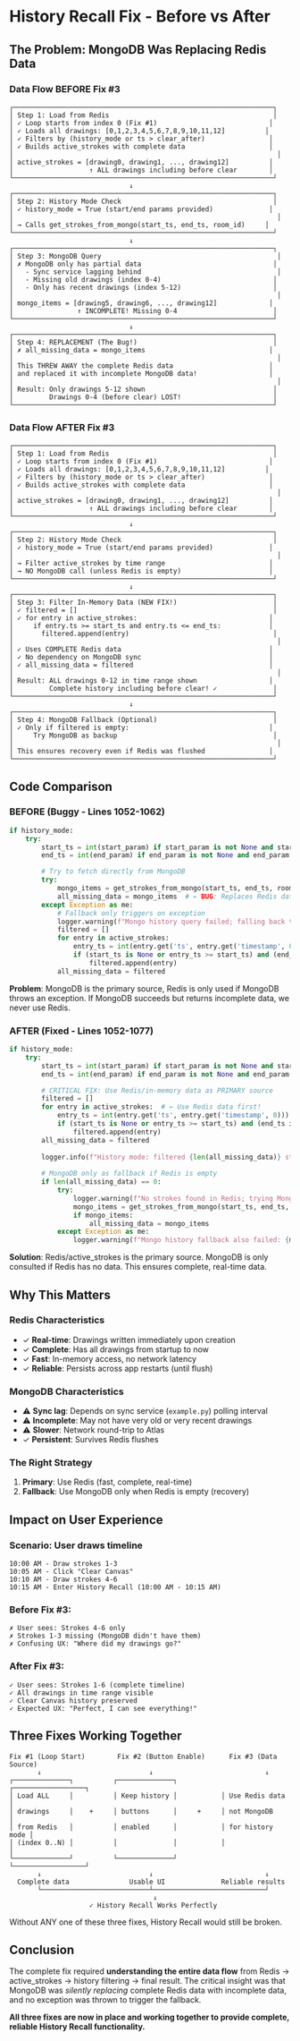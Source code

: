 # History Recall Fix - Before vs After

## The Problem: MongoDB Was Replacing Redis Data

### Data Flow BEFORE Fix #3

```
┌─────────────────────────────────────────────────────────────────┐
│ Step 1: Load from Redis                                         │
│ ✓ Loop starts from index 0 (Fix #1)                            │
│ ✓ Loads all drawings: [0,1,2,3,4,5,6,7,8,9,10,11,12]          │
│ ✓ Filters by (history_mode or ts > clear_after)                │
│ ✓ Builds active_strokes with complete data                     │
│                                                                  │
│ active_strokes = [drawing0, drawing1, ..., drawing12]          │
│                   ↑ ALL drawings including before clear        │
└─────────────────────────────────────────────────────────────────┘
                              ↓
┌─────────────────────────────────────────────────────────────────┐
│ Step 2: History Mode Check                                      │
│ ✓ history_mode = True (start/end params provided)              │
│                                                                  │
│ → Calls get_strokes_from_mongo(start_ts, end_ts, room_id)     │
└─────────────────────────────────────────────────────────────────┘
                              ↓
┌─────────────────────────────────────────────────────────────────┐
│ Step 3: MongoDB Query                                            │
│ ✗ MongoDB only has partial data                                 │
│   - Sync service lagging behind                                  │
│   - Missing old drawings (index 0-4)                            │
│   - Only has recent drawings (index 5-12)                       │
│                                                                  │
│ mongo_items = [drawing5, drawing6, ..., drawing12]             │
│                ↑ INCOMPLETE! Missing 0-4                        │
└─────────────────────────────────────────────────────────────────┘
                              ↓
┌─────────────────────────────────────────────────────────────────┐
│ Step 4: REPLACEMENT (The Bug!)                                  │
│ ✗ all_missing_data = mongo_items                               │
│                                                                  │
│ This THREW AWAY the complete Redis data                        │
│ and replaced it with incomplete MongoDB data!                  │
│                                                                  │
│ Result: Only drawings 5-12 shown                                │
│         Drawings 0-4 (before clear) LOST!                       │
└─────────────────────────────────────────────────────────────────┘
```

### Data Flow AFTER Fix #3

```
┌─────────────────────────────────────────────────────────────────┐
│ Step 1: Load from Redis                                         │
│ ✓ Loop starts from index 0 (Fix #1)                            │
│ ✓ Loads all drawings: [0,1,2,3,4,5,6,7,8,9,10,11,12]          │
│ ✓ Filters by (history_mode or ts > clear_after)                │
│ ✓ Builds active_strokes with complete data                     │
│                                                                  │
│ active_strokes = [drawing0, drawing1, ..., drawing12]          │
│                   ↑ ALL drawings including before clear        │
└─────────────────────────────────────────────────────────────────┘
                              ↓
┌─────────────────────────────────────────────────────────────────┐
│ Step 2: History Mode Check                                      │
│ ✓ history_mode = True (start/end params provided)              │
│                                                                  │
│ → Filter active_strokes by time range                          │
│ → NO MongoDB call (unless Redis is empty)                      │
└─────────────────────────────────────────────────────────────────┘
                              ↓
┌─────────────────────────────────────────────────────────────────┐
│ Step 3: Filter In-Memory Data (NEW FIX!)                        │
│ ✓ filtered = []                                                 │
│ ✓ for entry in active_strokes:                                 │
│     if entry.ts >= start_ts and entry.ts <= end_ts:            │
│       filtered.append(entry)                                    │
│                                                                  │
│ ✓ Uses COMPLETE Redis data                                     │
│ ✓ No dependency on MongoDB sync                                │
│ ✓ all_missing_data = filtered                                  │
│                                                                  │
│ Result: ALL drawings 0-12 in time range shown                  │
│         Complete history including before clear! ✓              │
└─────────────────────────────────────────────────────────────────┘
                              ↓
┌─────────────────────────────────────────────────────────────────┐
│ Step 4: MongoDB Fallback (Optional)                             │
│ ✓ Only if filtered is empty:                                   │
│     Try MongoDB as backup                                       │
│                                                                  │
│ This ensures recovery even if Redis was flushed                │
└─────────────────────────────────────────────────────────────────┘
```

## Code Comparison

### BEFORE (Buggy - Lines 1052-1062)

```python
if history_mode:
    try:
        start_ts = int(start_param) if start_param is not None and start_param != '' else None
        end_ts = int(end_param) if end_param is not None and end_param != '' else None

        # Try to fetch directly from MongoDB
        try:
            mongo_items = get_strokes_from_mongo(start_ts, end_ts, room_id)
            all_missing_data = mongo_items  # ← BUG: Replaces Redis data!
        except Exception as me:
            # Fallback only triggers on exception
            logger.warning(f"Mongo history query failed; falling back to in-memory filter: {me}")
            filtered = []
            for entry in active_strokes:
                entry_ts = int(entry.get('ts', entry.get('timestamp', 0)))
                if (start_ts is None or entry_ts >= start_ts) and (end_ts is None or entry_ts <= end_ts):
                    filtered.append(entry)
            all_missing_data = filtered
```

**Problem**: MongoDB is the primary source, Redis is only used if MongoDB throws an exception. If MongoDB succeeds but returns incomplete data, we never use Redis.

### AFTER (Fixed - Lines 1052-1077)

```python
if history_mode:
    try:
        start_ts = int(start_param) if start_param is not None and start_param != '' else None
        end_ts = int(end_param) if end_param is not None and end_param != '' else None

        # CRITICAL FIX: Use Redis/in-memory data as PRIMARY source
        filtered = []
        for entry in active_strokes:  # ← Use Redis data first!
            entry_ts = int(entry.get('ts', entry.get('timestamp', 0)))
            if (start_ts is None or entry_ts >= start_ts) and (end_ts is None or entry_ts <= end_ts):
                filtered.append(entry)
        all_missing_data = filtered
        
        logger.info(f"History mode: filtered {len(all_missing_data)} strokes from Redis/in-memory data")
        
        # MongoDB only as fallback if Redis is empty
        if len(all_missing_data) == 0:
            try:
                logger.warning(f"No strokes found in Redis; trying MongoDB as fallback")
                mongo_items = get_strokes_from_mongo(start_ts, end_ts, room_id)
                if mongo_items:
                    all_missing_data = mongo_items
            except Exception as me:
                logger.warning(f"Mongo history fallback also failed: {me}")
```

**Solution**: Redis/active_strokes is the primary source. MongoDB is only consulted if Redis has no data. This ensures complete, real-time data.

## Why This Matters

### Redis Characteristics
- ✓ **Real-time**: Drawings written immediately upon creation
- ✓ **Complete**: Has all drawings from startup to now
- ✓ **Fast**: In-memory access, no network latency
- ✓ **Reliable**: Persists across app restarts (until flush)

### MongoDB Characteristics
- ⚠ **Sync lag**: Depends on sync service (`example.py`) polling interval
- ⚠ **Incomplete**: May not have very old or very recent drawings
- ⚠ **Slower**: Network round-trip to Atlas
- ✓ **Persistent**: Survives Redis flushes

### The Right Strategy
1. **Primary**: Use Redis (fast, complete, real-time)
2. **Fallback**: Use MongoDB only when Redis is empty (recovery)

## Impact on User Experience

### Scenario: User draws timeline
```
10:00 AM - Draw strokes 1-3
10:05 AM - Click "Clear Canvas"
10:10 AM - Draw strokes 4-6
10:15 AM - Enter History Recall (10:00 AM - 10:15 AM)
```

### Before Fix #3:
```
✗ User sees: Strokes 4-6 only
✗ Strokes 1-3 missing (MongoDB didn't have them)
✗ Confusing UX: "Where did my drawings go?"
```

### After Fix #3:
```
✓ User sees: Strokes 1-6 (complete timeline)
✓ All drawings in time range visible
✓ Clear Canvas history preserved
✓ Expected UX: "Perfect, I can see everything!"
```

## Three Fixes Working Together

```
Fix #1 (Loop Start)        Fix #2 (Button Enable)      Fix #3 (Data Source)
       ↓                           ↓                            ↓
┌──────────────┐          ┌──────────────┐           ┌──────────────────┐
│ Load ALL     │          │ Keep history │           │ Use Redis data   │
│ drawings     │    +     │ buttons      │     +     │ not MongoDB      │
│ from Redis   │          │ enabled      │           │ for history mode │
│ (index 0..N) │          │              │           │                  │
└──────────────┘          └──────────────┘           └──────────────────┘
       ↓                           ↓                            ↓
  Complete data               Usable UI              Reliable results
       └───────────────────────────┴────────────────────────────┘
                                    ↓
                    ✓ History Recall Works Perfectly
```

Without ANY one of these three fixes, History Recall would still be broken.

## Conclusion

The complete fix required **understanding the entire data flow** from Redis → active_strokes → history filtering → final result. The critical insight was that MongoDB was *silently replacing* complete Redis data with incomplete data, and no exception was thrown to trigger the fallback.

**All three fixes are now in place and working together to provide complete, reliable History Recall functionality.**
